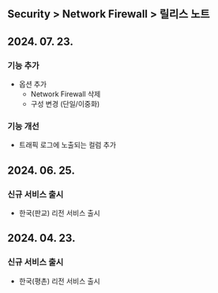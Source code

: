 
## Security > Network Firewall > 릴리스 노트

## 2024. 07. 23.

### 기능 추가

* 옵션 추가
    * Network Firewall 삭제 
    * 구성 변경 (단일/이중화)

### 기능 개선

* 트래픽 로그에 노출되는 컬럼 추가

## 2024. 06. 25.

### 신규 서비스 출시

* 한국(판교) 리전 서비스 출시

## 2024. 04. 23.

### 신규 서비스 출시

* 한국(평촌) 리전 서비스 출시
  
